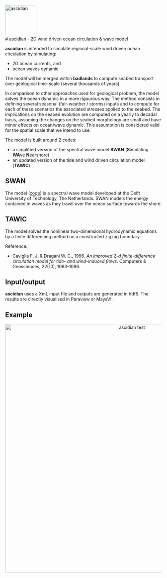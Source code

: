 <div align="left">
    <img width=100 src="https://c1.staticflickr.com/9/8543/8982514796_309c8553b0_b.jpg" alt="ascidian" title="ascidian"</img>
</div>
# ascidian - 2D wind driven ocean circulation & wave model

**ascidian** is intended to simulate regional-scale wind driven ocean circulation by simulating:
- 2D ocean currents, and
- ocean waves dynamic

The model will be merged within **badlands** to compute seabed transport over geological time-scale (several thousands of years).

In comparison to other approaches used for geological problem, the model solves the ocean dynamic in a more rigourous way. The method consists in defining several seasonal (fair-weather / storms) inputs and to compute for each of these scenarios the associated stresses applied to the seabed. The implications on the seabed evolution are computed on a yearly to decadal basis, assuming the changes on the seabed morphology are small and have minor effects on ocean/wave dynamic. This assumption is considered valid for the spatial scale that we intend to use.  

The model is built around 2 codes:
- a simplified version of the spectral wave model **SWAN** (**S**imulating **WA**ve **N**earshore)
- an updated version of the tide and wind driven circulation model (**TAWIC**) 

## SWAN

The model ([code](http://swanmodel.sourceforge.net/download/download.htm)) is a spectral wave model developed at the Delft University of Technology, The Netherlands.  SWAN models the energy contained in waves as they travel over the ocean surface towards the shore. 

## TAWIC

The model solves the nonlinear two-dimensional hydrodynamic equations by a finite differencing method on a constructed zigzag boundary. 

Reference:

- Caviglia F. J. & Dragani W. C., 1996. *An improved 2-d finite-difference circulation model for tide- and wind-induced flows*. Computers & Geosciences, 22(10), 1083-1096.  

## Input/output

**ascidian** uses a XmL input file and outputs are generated in hdf5. The results are directly visualised in Paraview or MayaVI. 

## Example

<div align="center">
    <img width=800 src="https://github.com/badlands-model/ascidian/blob/master/test/test.png" alt="ascidian test" title="ascidian test"</img>


